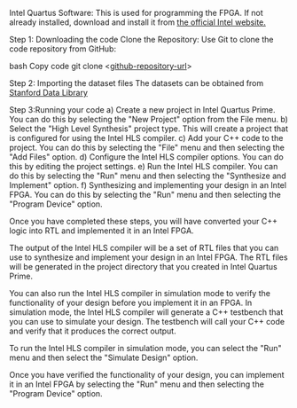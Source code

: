 Intel Quartus Software: This is used for programming the FPGA. If not already installed, download and install it from [the official Intel website.](https://www.intel.com/content/www/us/en/products/details/fpga/development-tools/quartus-prime/resource.html)

Step 1: Downloading the code
Clone the Repository: Use Git to clone the code repository from GitHub:

bash
Copy code
git clone <[github-repository-url](https://github.com/kunjpatel24/Effiecient-Graph-Computations-on-FPGAs/tree/master)>

Step 2: Importing the dataset files
The datasets can be obtained from [Stanford Data Library](https://snap.stanford.edu/snap/download.html)

Step 3:Running your code
a) Create a new project in Intel Quartus Prime. You can do this by selecting the "New Project" option from the File menu.
b) Select the "High Level Synthesis" project type. This will create a project that is configured for using the Intel HLS compiler.
c) Add your C++ code to the project. You can do this by selecting the "File" menu and then selecting the "Add Files" option.
d) Configure the Intel HLS compiler options. You can do this by editing the project settings.
e) Run the Intel HLS compiler. You can do this by selecting the "Run" menu and then selecting the "Synthesize and Implement" option.
f) Synthesizing and implementing your design in an Intel FPGA. You can do this by selecting the "Run" menu and then selecting the "Program Device" option.

Once you have completed these steps, you will have converted your C++ logic into RTL and implemented it in an Intel FPGA.

The output of the Intel HLS compiler will be a set of RTL files that you can use to synthesize and implement your design in an Intel FPGA. The RTL files will be generated in the project directory that you created in Intel Quartus Prime.

You can also run the Intel HLS compiler in simulation mode to verify the functionality of your design before you implement it in an FPGA. In simulation mode, the Intel HLS compiler will generate a C++ testbench that you can use to simulate your design. The testbench will call your C++ code and verify that it produces the correct output.

To run the Intel HLS compiler in simulation mode, you can select the "Run" menu and then select the "Simulate Design" option.

Once you have verified the functionality of your design, you can implement it in an Intel FPGA by selecting the "Run" menu and then selecting the "Program Device" option.
